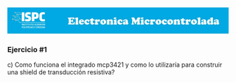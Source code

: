 ![logo](/assets/encabezado.png)

### Ejercicio #1

c) Como funciona el integrado mcp3421 y como lo utilizaría para construir una shield de transducción resistiva?  
